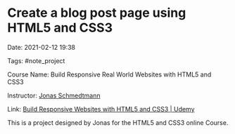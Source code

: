 # Create a blog post page using HTML5 and CSS3

Date: 2021-02-12 19:38

Tags: #note_project

Course Name: Build Responsive Real World Websites with HTML5 and CSS3

Instructor: [Jonas Schmedtmann](https://www.udemy.com/user/jonasschmedtmann/)

Link: [Build Responsive Websites with HTML5 and CSS3 | Udemy](https://www.udemy.com/course/design-and-develop-a-killer-website-with-html5-and-css3/)

This is a project designed by Jonas for the HTML5 and CSS3 online Course. 
